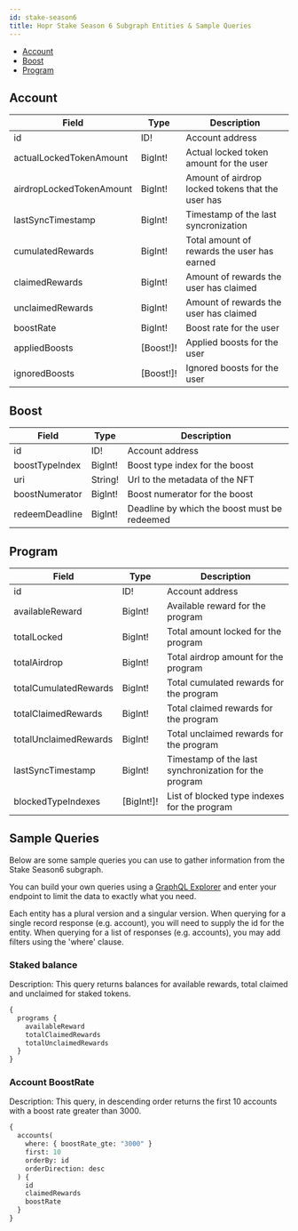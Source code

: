 ```yaml
---
id: stake-season6
title: Hopr Stake Season 6 Subgraph Entities & Sample Queries
---
```




- [Account](#account)
- [Boost](#boost)
- [Program](#program)

## Account

| Field                    | Type      | Description                                       |
| ------------------------ | --------- | ------------------------------------------------- |
| id                       | ID!       | Account address                                   |
| actualLockedTokenAmount  | BigInt!   | Actual locked token amount for the user           |
| airdropLockedTokenAmount | BigInt!   | Amount of airdrop locked tokens that the user has |
| lastSyncTimestamp        | BigInt!   | Timestamp of the last syncronization              |
| cumulatedRewards         | BigInt!   | Total amount of rewards the user has earned       |
| claimedRewards           | BigInt!   | Amount of rewards the user has claimed            |
| unclaimedRewards         | BigInt!   | Amount of rewards the user has claimed            |
| boostRate                | BigInt!   | Boost rate for the user                           |
| appliedBoosts            | [Boost!]! | Applied boosts for the user                       |
| ignoredBoosts            | [Boost!]! | Ignored boosts for the user                       |

## Boost

| Field          | Type    | Description                                  |
| -------------- | ------- | -------------------------------------------- |
| id             | ID!     | Account address                              |
| boostTypeIndex | BigInt! | Boost type index for the boost               |
| uri            | String! | Url to the metadata of the NFT               |
| boostNumerator | BigInt! | Boost numerator for the boost                |
| redeemDeadline | BigInt! | Deadline by which the boost must be redeemed |

## Program

| Field                 | Type       | Description                                           |
| --------------------- | ---------- | ----------------------------------------------------- |
| id                    | ID!        | Account address                                       |
| availableReward       | BigInt!    | Available reward for the program                      |
| totalLocked           | BigInt!    | Total amount locked for the program                   |
| totalAirdrop          | BigInt!    | Total airdrop amount for the program                  |
| totalCumulatedRewards | BigInt!    | Total cumulated rewards for the program               |
| totalClaimedRewards   | BigInt!    | Total claimed rewards for the program                 |
| totalUnclaimedRewards | BigInt!    | Total unclaimed rewards for the program               |
| lastSyncTimestamp     | BigInt!    | Timestamp of the last synchronization for the program |
| blockedTypeIndexes    | [BigInt!]! | List of blocked type indexes for the program          |

## Sample Queries

Below are some sample queries you can use to gather information from the Stake Season6 subgraph.

You can build your own queries using a [GraphQL Explorer](https://graphiql-online.com/graphiql) and enter your endpoint to limit the data to exactly what you need.

Each entity has a plural version and a singular version. When querying for a single record response (e.g. account), you will need to supply the id for the entity. When querying for a list of responses (e.g. accounts), you may add filters using the 'where' clause.

### Staked balance

Description: This query returns balances for available rewards, total claimed and unclaimed for staked tokens.

```graphql
{
  programs {
    availableReward
    totalClaimedRewards
    totalUnclaimedRewards
  }
}
```

### Account BoostRate

Description: This query, in descending order returns the first 10 accounts with a boost rate greater than 3000.

```graphql
{
  accounts(
    where: { boostRate_gte: "3000" }
    first: 10
    orderBy: id
    orderDirection: desc
  ) {
    id
    claimedRewards
    boostRate
  }
}
```
